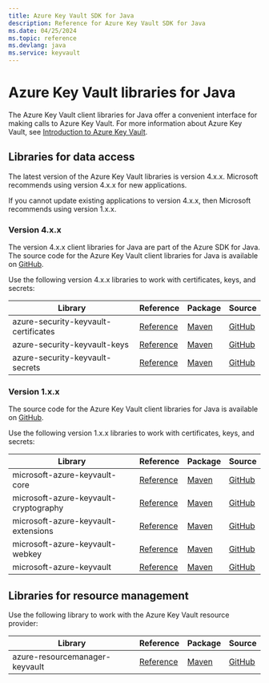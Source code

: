 ```yaml
---
title: Azure Key Vault SDK for Java
description: Reference for Azure Key Vault SDK for Java
ms.date: 04/25/2024
ms.topic: reference
ms.devlang: java
ms.service: keyvault
---
```

# Azure Key Vault libraries for Java

The Azure Key Vault client libraries for Java offer a convenient interface for making calls to Azure Key Vault. For more information about Azure Key Vault, see [Introduction to Azure Key Vault](/azure/key-vault/general/overview).

## Libraries for data access

The latest version of the Azure Key Vault libraries is version 4.x.x. Microsoft recommends using version 4.x.x for new applications.

If you cannot update existing applications to version 4.x.x, then Microsoft recommends using version 1.x.x.

### Version 4.x.x

The version 4.x.x client libraries for Java are part of the Azure SDK for Java. The source code for the Azure Key Vault client libraries for Java is available on [GitHub](https://github.com/Azure/azure-sdk-for-java/tree/master/sdk/keyvault).

Use the following version 4.x.x libraries to work with certificates, keys, and secrets:

| Library | Reference | Package | Source |
|----------------------------------------|-------------------------------------------------------------|-----------------------------------------------------------------------------|---------------------------------------------------------------------------------------------------------------------|
|    azure-security-keyvault-certificates   |    [Reference](https://azuresdkdocs.blob.core.windows.net/$web/java/azure-security-keyvault-certificates/4.1.3/index.html)    |    [Maven](https://search.maven.org/artifact/com.azure/azure-security-keyvault-certificates)    |    [GitHub](https://github.com/Azure/azure-sdk-for-java/tree/master/sdk/keyvault/azure-security-keyvault-certificates) |
|    azure-security-keyvault-keys    |    [Reference](https://azuresdkdocs.blob.core.windows.net/$web/java/azure-security-keyvault-keys/4.2.3/index.html)    |    [Maven](https://search.maven.org/artifact/com.azure/azure-security-keyvault-keys)    |    [GitHub](https://github.com/Azure/azure-sdk-for-java/tree/master/sdk/keyvault/azure-security-keyvault-keys)    |
|    azure-security-keyvault-secrets    |    [Reference](https://azuresdkdocs.blob.core.windows.net/$web/java/azure-security-keyvault-secrets/4.2.3/index.html)    |    [Maven](https://search.maven.org/artifact/com.azure/azure-security-keyvault-secrets)    |    [GitHub](https://github.com/Azure/azure-sdk-for-java/tree/master/sdk/keyvault/azure-security-keyvault-secrets)    |

### Version 1.x.x

The source code for the Azure Key Vault client libraries for Java is available on [GitHub](https://github.com/Azure/azure-sdk-for-java/tree/master/sdk/keyvault).

Use the following version 1.x.x libraries to work with certificates, keys, and secrets:

| Library | Reference | Package | Source |
|--------------------------------------|---------------------------------------------------------------|-------------------------------------------------------------------------------|-------------------------------------------------------------------------------|
|    microsoft-azure-keyvault-core    |    [Reference](/java/api/com.microsoft.azure.keyvault.core)    |    [Maven](https://mvnrepository.com/artifact/com.microsoft.azure/azure-keyvault-core)    |    [GitHub](https://github.com/Azure/azure-sdk-for-java/tree/master/sdk/keyvault/microsoft-azure-keyvault-core)    |
|    microsoft-azure-keyvault-cryptography    |    [Reference](/java/api/com.microsoft.azure.keyvault.cryptography)    |    [Maven](https://mvnrepository.com/artifact/com.microsoft.azure/azure-keyvault-cryptography)    |    [GitHub](https://github.com/Azure/azure-sdk-for-java/tree/master/sdk/keyvault/microsoft-azure-keyvault-cryptography)    |
|    microsoft-azure-keyvault-extensions   |    [Reference](/java/api/com.microsoft.azure.keyvault.extensions)    |    [Maven](https://mvnrepository.com/artifact/com.microsoft.azure/azure-keyvault-extensions)    |    [GitHub](https://github.com/Azure/azure-sdk-for-java/tree/master/sdk/keyvault/microsoft-azure-keyvault-extensions) |
|    microsoft-azure-keyvault-webkey    |    [Reference](/java/api/com.microsoft.azure.keyvault.webkey)    |    [Maven](https://mvnrepository.com/artifact/com.microsoft.azure/azure-keyvault-webkey)    |    [GitHub](https://github.com/Azure/azure-sdk-for-java/tree/master/sdk/keyvault/microsoft-azure-keyvault-webkey)    |
|    microsoft-azure-keyvault   |    [Reference](/java/api/com.microsoft.azure.keyvault)    |    [Maven](https://mvnrepository.com/artifact/com.microsoft.azure/azure-keyvault)    |    [GitHub](https://github.com/Azure/azure-sdk-for-java/tree/master/sdk/keyvault/microsoft-azure-keyvault) |

## Libraries for resource management

Use the following library to work with the Azure Key Vault resource provider:

|    Library    |    Reference    |    Package    |    Source    |
|------------------------------------------|-------------------------------------------------------------------|-----------------------------------------------------------------------------------|-----------------------------------------------------------------------------------------------------------------------|
|    azure-resourcemanager-keyvault    |    [Reference](/java/api/com.azure.resourcemanager.keyvault)    |    [Maven](https://mvnrepository.com/artifact/com.azure.resourcemanager/azure-resourcemanager-keyvault)    |    [GitHub](https://github.com/Azure/azure-sdk-for-java/tree/main/sdk/resourcemanager/azure-resourcemanager-keyvault)    |